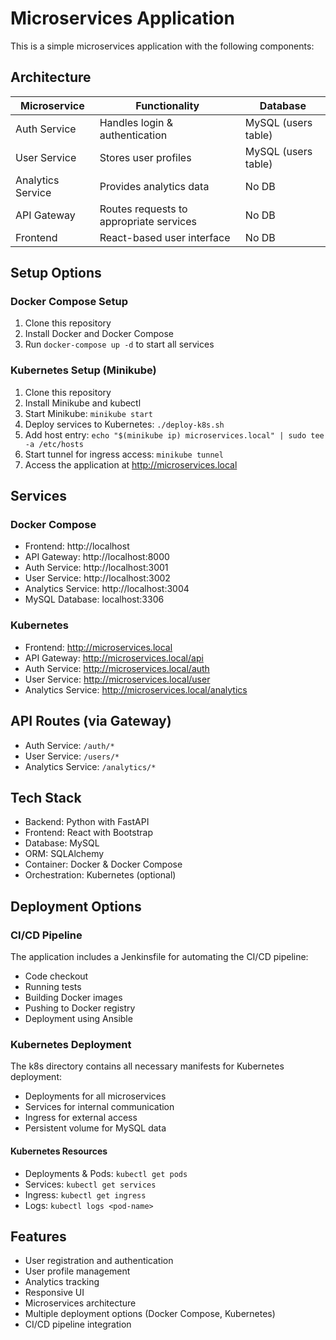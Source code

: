 # Microservices Application

This is a simple microservices application with the following components:

## Architecture

| Microservice | Functionality | Database |
|--------------|--------------|----------|
| Auth Service | Handles login & authentication | MySQL (users table) |
| User Service | Stores user profiles | MySQL (users table) |
| Analytics Service | Provides analytics data | No DB |
| API Gateway | Routes requests to appropriate services | No DB |
| Frontend | React-based user interface | No DB |

## Setup Options

### Docker Compose Setup

1. Clone this repository
2. Install Docker and Docker Compose
3. Run `docker-compose up -d` to start all services

### Kubernetes Setup (Minikube)

1. Clone this repository
2. Install Minikube and kubectl
3. Start Minikube: `minikube start`
4. Deploy services to Kubernetes: `./deploy-k8s.sh`
5. Add host entry: `echo "$(minikube ip) microservices.local" | sudo tee -a /etc/hosts`
6. Start tunnel for ingress access: `minikube tunnel`
7. Access the application at http://microservices.local

## Services

### Docker Compose
- Frontend: http://localhost
- API Gateway: http://localhost:8000
- Auth Service: http://localhost:3001
- User Service: http://localhost:3002
- Analytics Service: http://localhost:3004
- MySQL Database: localhost:3306

### Kubernetes
- Frontend: http://microservices.local
- API Gateway: http://microservices.local/api
- Auth Service: http://microservices.local/auth
- User Service: http://microservices.local/user
- Analytics Service: http://microservices.local/analytics

## API Routes (via Gateway)

- Auth Service: `/auth/*`
- User Service: `/users/*`
- Analytics Service: `/analytics/*`

## Tech Stack

- Backend: Python with FastAPI
- Frontend: React with Bootstrap
- Database: MySQL
- ORM: SQLAlchemy
- Container: Docker & Docker Compose
- Orchestration: Kubernetes (optional)

## Deployment Options

### CI/CD Pipeline
The application includes a Jenkinsfile for automating the CI/CD pipeline:
- Code checkout
- Running tests
- Building Docker images
- Pushing to Docker registry
- Deployment using Ansible

### Kubernetes Deployment
The k8s directory contains all necessary manifests for Kubernetes deployment:
- Deployments for all microservices
- Services for internal communication
- Ingress for external access
- Persistent volume for MySQL data

#### Kubernetes Resources
- Deployments & Pods: `kubectl get pods`
- Services: `kubectl get services`
- Ingress: `kubectl get ingress`
- Logs: `kubectl logs <pod-name>`

## Features

- User registration and authentication
- User profile management
- Analytics tracking
- Responsive UI
- Microservices architecture
- Multiple deployment options (Docker Compose, Kubernetes)
- CI/CD pipeline integration 